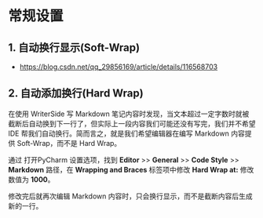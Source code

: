 # 常规设置

<show-structure depth="3"/>


## 1. 自动换行显示(Soft-Wrap)

- https://blog.csdn.net/qq_29856169/article/details/116568703


## 2. 自动添加换行(Hard Wrap)

在使用 WriterSide 写 Markdown 笔记内容时发现，当文本超过一定字数时就被截断后自动换到下一行了，但实际上一段内容我们可能还没有写完，我们并不希望 IDE 帮我们自动换行。简而言之，就是我们希望编辑器在编写 Markdown 内容提供 Soft-Wrap，而不是 Hard Wrap。


通过 <shortcut key="$PyCharmOpenSetting"/> 打开PyCharm 设置选项，找到 **Editor** >> **General** >> **Code Style** >> **Markdown** 路径，在 **Wrapping and Braces** 标签项中修改 **Hard Wrap at:** 修改数值为 **1000**。


修改完后就再次编辑 Markdown 内容时，只会换行显示，而不是截断内容后生成新的一行。
